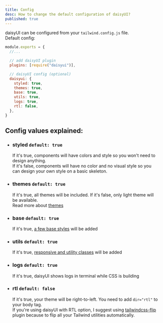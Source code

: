 ```yaml
---
title: Config
desc: How to change the default configuration of daisyUI?
published: true
---
```


daisyUI can be configured from your `tailwind.config.js` file.  
Default config:

```js
module.exports = {
  //...

  // add daisyUI plugin
  plugins: [require("daisyui")],

  // daisyUI config (optional)
  daisyui: {
    styled: true,
    themes: true,
    base: true,
    utils: true,
    logs: true,
    rtl: false,
  },
}
```

## Config values explained:

- ### styled `default: true`

  If it's true, components will have colors and style so you won't need to design anything.  
  If it's false, components will have no color and no visual style so you can design your own style on a basic skeleton.

- ### themes `default: true`

  If it's true, all themes will be included.
  If it's false, only light theme will be available.  
  Read more about [themes](/docs/themes)

- ### base `default: true`

  If it's true, [a few base styles](https://github.com/saadeghi/daisyui/blob/master/src/base) will be added

- ### utils `default: true`

  If it's true, [responsive and utility classes](https://github.com/saadeghi/daisyui/tree/master/src/utilities) will be added

- ### logs `default: true`

  If it's true, daisyUI shows logs in terminal while CSS is building

- ### rtl `default: false`

  If it's true, your theme will be right-to-left. You need to add `dir="rtl"` to your body tag.  
  If you're using daisyUI with RTL option, I suggest using [tailwindcss-flip](https://github.com/cvrajeesh/tailwindcss-flip) plugin because to flip all your Tailwind utilities automatically.
